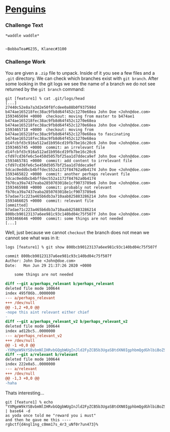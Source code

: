 # [Penguins](https://ctf.rgbsec.xyz/challenge?id=14) 

### Challenge Text

```
*waddle waddle*


~BobbaTea#6235, Klanec#3100
```

### Challenge Work

You are given a `.zip` file to unpack. Inside of it you see a few files and a `.git` directory. We can check which branches exist with `git branch`. After some looking in the git logs we see the name of a branch we do not see returned by the `git branch` command:

```
git [feature1] % cat .git/logs/head
[...]
27440c52e8a7a3d2e50f8fcdee0a88b0f937598d b474ae165218fec38ac9fb8d64f452c1270e68ea John Doe <John@doe.com> 1593465694 +0000	checkout: moving from master to b474ae1
b474ae165218fec38ac9fb8d64f452c1270e68ea b474ae165218fec38ac9fb8d64f452c1270e68ea John Doe <John@doe.com> 1593465718 +0000	checkout: moving from b474ae165218fec38ac9fb8d64f452c1270e68ea to fascinating
b474ae165218fec38ac9fb8d64f452c1270e68ea d14fcbfd3c916a512ad1b956cd19fb7be16c20c6 John Doe <John@doe.com> 1593465745 +0000	commit: an irrelevant file
d14fcbfd3c916a512ad1b956cd19fb7be16c20c6 cfd97cd36fe6c5e450d5057bf25aa1d7ddeca9ef John Doe <John@doe.com> 1593465781 +0000	commit: add content to irrelevant file
cfd97cd36fe6c5e450d5057bf25aa1d7ddeca9ef 5dcac0eddbcb4bffdec552a1172f84762a0b4174 John Doe <John@doe.com> 1593465822 +0000	commit: another perhaps relevant file
5dcac0eddbcb4bffdec552a1172f84762a0b4174 fb70ca39a7437eaba2850703018e1cf9073789e6 John Doe <John@doe.com> 1593465988 +0000	commit: probably not relevant
fb70ca39a7437eaba2850703018e1cf9073789e6 57adae71c223a465b6db3a710aab825883286214 John Doe <John@doe.com> 1593466025 +0000	commit: relevant file
[ommitted]
57adae71c223a465b6db3a710aab825883286214 800bcb90123137a6ee981c93c140bd04c75f507f John Doe <John@doe.com> 1593466646 +0000	commit: some things are not needed
[...]
```

Well, just because we cannot `checkout` the branch does not mean we cannot see what was in it:

```
logs [feature1] % git show 800bcb90123137a6ee981c93c140bd04c75f507f
```

```diff
commit 800bcb90123137a6ee981c93c140bd04c75f507f
Author: John Doe <John@doe.com>
Date:   Mon Jun 29 21:37:26 2020 +0000

    some things are not needed

diff --git a/perhaps_relevant b/perhaps_relevant
deleted file mode 100644
index 495f86b..0000000
--- a/perhaps_relevant
+++ /dev/null
@@ -1,2 +0,0 @@
-nope this aint relevant either chief
-
diff --git a/perhaps_relevant_v2 b/perhaps_relevant_v2
deleted file mode 100644
index ad12bc5..0000000
--- a/perhaps_relevant_v2
+++ /dev/null
@@ -1 +0,0 @@
-YXMgeW9kYSBvbmNlIHRvbGQgbWUgInJld2FyZCB5b3UgaSBtdXN0IgphbmQgdGhlbiBoZSBnYXZlIG1lIHRoaXMgLS0tLQpyZ2JjdGZ7ZDRuZ2wxbmdfYzBtbTE3c180cjNfdU5mMHI3dW40NzN9
diff --git a/relevant b/relevant
deleted file mode 100644
index 222e0a5..0000000
--- a/relevant
+++ /dev/null
@@ -1,3 +0,0 @@
-haha
```

Thats interesting...

```
git [feature1] % echo "YXMgeW9kYSBvbmNlIHRvbGQgbWUgInJld2FyZCB5b3UgaSBtdXN0IgphbmQgdGhlbiBoZSBnYXZlIG1lIHRoaXMgLS0tLQpyZ2JjdGZ7ZDRuZ2wxbmdfYzBtbTE3c180cjNfdU5mMHI3dW40NzN9" | base64 -d
as yoda once told me "reward you i must"
and then he gave me this ----
rgbctf{d4ngl1ng_c0mm17s_4r3_uNf0r7un473}%
```

